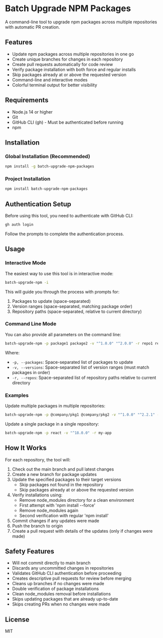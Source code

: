 # Batch Upgrade NPM Packages

A command-line tool to upgrade npm packages across multiple repositories with automatic PR creation.

## Features

- Update npm packages across multiple repositories in one go
- Create unique branches for changes in each repository
- Create pull requests automatically for code review
- Verify package installation with both force and regular installs
- Skip packages already at or above the requested version
- Command-line and interactive modes
- Colorful terminal output for better visibility

## Requirements

- Node.js 14 or higher
- Git
- GitHub CLI (gh) - Must be authenticated before running
- npm

## Installation

### Global Installation (Recommended)

```bash
npm install -g batch-upgrade-npm-packages
```

### Project Installation

```bash
npm install batch-upgrade-npm-packages
```

## Authentication Setup

Before using this tool, you need to authenticate with GitHub CLI:

```bash
gh auth login
```

Follow the prompts to complete the authentication process.

## Usage

### Interactive Mode

The easiest way to use this tool is in interactive mode:

```bash
batch-upgrade-npm -i
```

This will guide you through the process with prompts for:
1. Packages to update (space-separated)
2. Version ranges (space-separated, matching package order)
3. Repository paths (space-separated, relative to current directory)

### Command Line Mode

You can also provide all parameters on the command line:

```bash
batch-upgrade-npm -p package1 package2 -v "^1.0.0" "^2.0.0" -r repo1 repo2
```

Where:
- `-p, --packages`: Space-separated list of packages to update
- `-v, --versions`: Space-separated list of version ranges (must match packages in order)
- `-r, --repos`: Space-separated list of repository paths relative to current directory

### Examples

Update multiple packages in multiple repositories:

```bash
batch-upgrade-npm -p @company/pkg1 @company/pkg2 -v "^1.0.0" "^2.2.1" -r repo1 repo2
```

Update a single package in a single repository:

```bash
batch-upgrade-npm -p react -v "^18.0.0" -r my-app
```

## How It Works

For each repository, the tool will:

1. Check out the main branch and pull latest changes
2. Create a new branch for package updates
3. Update the specified packages to their target versions
   - Skip packages not found in the repository
   - Skip packages already at or above the requested version
4. Verify installations using:
   - Remove node_modules directory for a clean environment
   - First attempt with 'npm install --force'
   - Remove node_modules again
   - Second verification with regular 'npm install'
5. Commit changes if any updates were made
6. Push the branch to origin
7. Create a pull request with details of the updates (only if changes were made)

## Safety Features

- Will not commit directly to main branch
- Discards any uncommitted changes in repositories
- Validates GitHub CLI authentication before proceeding
- Creates descriptive pull requests for review before merging
- Cleans up branches if no changes were made
- Double verification of package installations
- Clean node_modules removal before installations
- Skips updating packages that are already up-to-date
- Skips creating PRs when no changes were made

## License

MIT
